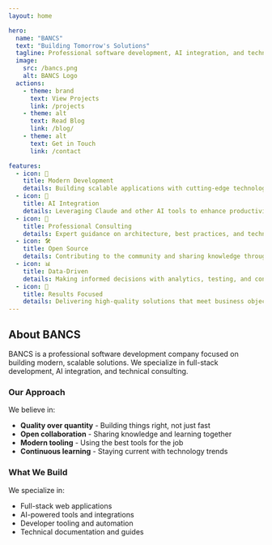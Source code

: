 ```yaml
---
layout: home

hero:
  name: "BANCS"
  text: "Building Tomorrow's Solutions"
  tagline: Professional software development, AI integration, and technical consulting
  image:
    src: /bancs.png
    alt: BANCS Logo
  actions:
    - theme: brand
      text: View Projects
      link: /projects
    - theme: alt
      text: Read Blog
      link: /blog/
    - theme: alt
      text: Get in Touch
      link: /contact

features:
  - icon: 🚀
    title: Modern Development
    details: Building scalable applications with cutting-edge technologies including TypeScript, Vue, React, and Node.js
  - icon: 🤖
    title: AI Integration
    details: Leveraging Claude and other AI tools to enhance productivity and create intelligent solutions
  - icon: 💼
    title: Professional Consulting
    details: Expert guidance on architecture, best practices, and technology decisions for your projects
  - icon: 🛠️
    title: Open Source
    details: Contributing to the community and sharing knowledge through open-source projects and blog posts
  - icon: 📊
    title: Data-Driven
    details: Making informed decisions with analytics, testing, and continuous improvement
  - icon: 🎯
    title: Results Focused
    details: Delivering high-quality solutions that meet business objectives and user needs
---
```


<div class="max-w-6xl mx-auto px-4 sm:px-6 lg:px-8 py-16">

## About BANCS

BANCS is a professional software development company focused on building modern, scalable solutions. We specialize in full-stack development, AI integration, and technical consulting.

<div class="grid grid-cols-1 lg:grid-cols-2 gap-8 mt-8">

<div>

### Our Approach

We believe in:
- **Quality over quantity** - Building things right, not just fast
- **Open collaboration** - Sharing knowledge and learning together
- **Modern tooling** - Using the best tools for the job
- **Continuous learning** - Staying current with technology trends

</div>

<div>

### What We Build

We specialize in:
- Full-stack web applications
- AI-powered tools and integrations
- Developer tooling and automation
- Technical documentation and guides

</div>

</div>

</div>

<GradientCTA
  heading="Ready to Work Together?"
  description="Whether you have a project in mind or just want to discuss technology, we'd love to hear from you."
  buttonHref="/contact"
  buttonAriaLabel="Navigate to contact page"
  buttonTitle="Visit our contact page to get in touch"
/>


